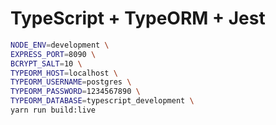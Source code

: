 # TypeScript + TypeORM + Jest

```bash
NODE_ENV=development \
EXPRESS_PORT=8090 \
BCRYPT_SALT=10 \
TYPEORM_HOST=localhost \
TYPEORM_USERNAME=postgres \
TYPEORM_PASSWORD=1234567890 \
TYPEORM_DATABASE=typescript_development \
yarn run build:live
```
